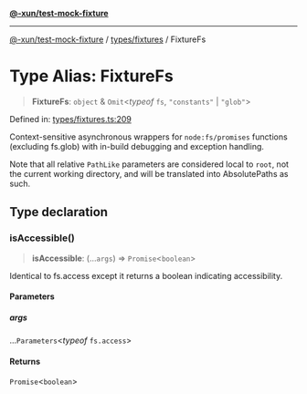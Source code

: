 [**@-xun/test-mock-fixture**](../../../README.md)

***

[@-xun/test-mock-fixture](../../../README.md) / [types/fixtures](../README.md) / FixtureFs

# Type Alias: FixtureFs

> **FixtureFs**: `object` & `Omit`\<*typeof* `fs`, `"constants"` \| `"glob"`\>

Defined in: [types/fixtures.ts:209](https://github.com/Xunnamius/test-utils/blob/a9b840fe53d5a76c20197dcb52c5564e63e661b4/packages/test-mock-fixture/src/types/fixtures.ts#L209)

Context-sensitive asynchronous wrappers for `node:fs/promises` functions
(excluding fs.glob) with in-build debugging and exception handling.

Note that all relative `PathLike` parameters are considered local to `root`,
not the current working directory, and will be translated into
AbsolutePaths as such.

## Type declaration

### isAccessible()

> **isAccessible**: (...`args`) => `Promise`\<`boolean`\>

Identical to fs.access except it returns a boolean indicating
accessibility.

#### Parameters

##### args

...`Parameters`\<*typeof* `fs.access`\>

#### Returns

`Promise`\<`boolean`\>
